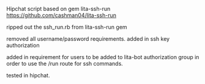 Hipchat script based on gem lita-ssh-run https://github.com/cashman04/lita-ssh-run

ripped out the ssh_run.rb from lita-ssh-run gem

removed all username/password requirements.
added in ssh key authorization

added in requirement for users to be added to lita-bot authorization group in order to use the /run route for ssh commands.

tested in hipchat.



